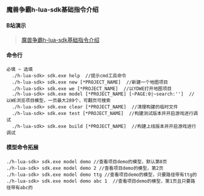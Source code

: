 ### 魔兽争霸h-lua-sdk基础指令介绍

#### B站演示

> <a target="_blank" href="https://www.bilibili.com/video/BV1nV411J7FB">魔兽争霸h-lua-sdk基础指令介绍</a>

#### 命令行

```
必填 ~ 选填
  ./h-lua-sdk> sdk.exe help  //提示cmd工具命令
  ./h-lua-sdk> sdk.exe new [*PROJECT_NAME]  //新建一个地图项目
  ./h-lua-sdk> sdk.exe we [*PROJECT_NAME]  //以YDWE打开地图项目
  ./h-lua-sdk> sdk.exe model [*PROJECT_NAME] [~PAGE:0|~search:'']  //以WE浏览项目模型，一页最大289个，可翻页可搜索
  ./h-lua-sdk> sdk.exe clear [*PROJECT_NAME]  //清理构建的临时文件
  ./h-lua-sdk> sdk.exe test [*PROJECT_NAME]  //构建测试版本并开启游戏进行调试
  ./h-lua-sdk> sdk.exe build [*PROJECT_NAME]  //构建上线版本并开启游戏进行调试
```

#### 模型命令拓展

```
./h-lua-sdk> sdk.exe model demo //查看项目demo的模型，默认第0页
./h-lua-sdk> sdk.exe model demo 2 //查看项目demo的模型，第2页
./h-lua-sdk> sdk.exe model demo ttg //查看项目demo的模型，只要路径带有ttg的
./h-lua-sdk> sdk.exe model demo abc 1  //查看项目demo的模型，第1页且只要路径带有abc的
```
